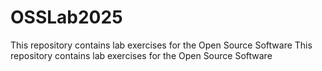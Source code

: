 # OSSLab2025
This repository contains lab exercises for the Open Source Software This repository contains lab exercises for the Open Source Software
